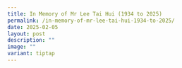 ```yaml
---
title: In Memory of Mr Lee Tai Hui (1934 to 2025)
permalink: /in-memory-of-mr-lee-tai-hui-1934-to-2025/
date: 2025-02-05
layout: post
description: ""
image: ""
variant: tiptap
---
```

